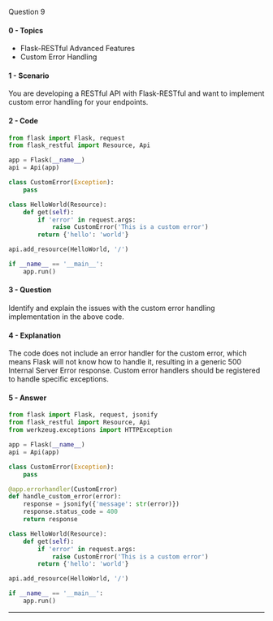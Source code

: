 Question 9

#### 0 - Topics
- Flask-RESTful Advanced Features
- Custom Error Handling

#### 1 - Scenario
You are developing a RESTful API with Flask-RESTful and want to implement custom error handling for your endpoints.

#### 2 - Code
```python
from flask import Flask, request
from flask_restful import Resource, Api

app = Flask(__name__)
api = Api(app)

class CustomError(Exception):
    pass

class HelloWorld(Resource):
    def get(self):
        if 'error' in request.args:
            raise CustomError('This is a custom error')
        return {'hello': 'world'}

api.add_resource(HelloWorld, '/')

if __name__ == '__main__':
    app.run()
```

#### 3 - Question
Identify and explain the issues with the custom error handling implementation in the above code.

#### 4 - Explanation
The code does not include an error handler for the custom error, which means Flask will not know how to handle it, resulting in a generic 500 Internal Server Error response. Custom error handlers should be registered to handle specific exceptions.

#### 5 - Answer
```python
from flask import Flask, request, jsonify
from flask_restful import Resource, Api
from werkzeug.exceptions import HTTPException

app = Flask(__name__)
api = Api(app)

class CustomError(Exception):
    pass

@app.errorhandler(CustomError)
def handle_custom_error(error):
    response = jsonify({'message': str(error)})
    response.status_code = 400
    return response

class HelloWorld(Resource):
    def get(self):
        if 'error' in request.args:
            raise CustomError('This is a custom error')
        return {'hello': 'world'}

api.add_resource(HelloWorld, '/')

if __name__ == '__main__':
    app.run()
```

---

